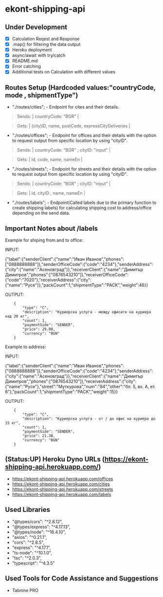 # **ekont-shipping-api**

## Under Development


- [x] Calculation Reqest and Response
- [x] .map() for filtering the data output
- [x] Heroku deployment
- [x] async/await with try/catch
- [x] README.md
- [x] Error catching
- [x] Additional tests on Calculation with  different values

## Routes Setup (Hardcoded values:"countryCode, mode , shipmentType")

- "./routes/cities"; - Endpoint for cites and their details.

> Sends: | countryCode: "BGR" | 

> Gets: | (city)ID, name, postCode, expressCityDeliveries |
 
- "./routes/offices"; - Endpoint for offices and their details with the option to request output from specific location by using "cityID".

> Sends: | countryCode: "BGR" ; cityID: "input" | 

> Gets: | id, code, name, nameEn |

- "./routes/streets"; -  Endpoint for streets and their details with the option to request output from specific location by using "cityID".

> Sends: | countryCode: "BGR" ; cityID: "input" | 

> Gets: | id, cityID , name, nameEn |

- "./routes/labels"; - Endpoint(Called labels due to the primary function to create shipping labels) for calculating shipping cost to address/office depending on the send data.




## Important Notes about /labels

Example for shiping from and to office:

INPUT:

{"label":{"senderClient":{"name":"Иван Иванов","phones":["0888888888"]},"senderOfficeCode":{"code":"4234"},"senderAddress":{"city":{"name":"Асеновград"}},"receiverClient":{"name":"Димитър Димитров","phones":["0876543210"]},"receiverOfficeCode":{"code":"7020"},"receiverAddress":{"city":{"name":"Русе"}},"packCount":1,"shipmentType":"PACK","weight":46}}

OUTPUT:

        {
            "type": "C",
            "description": "Куриерска услуга - между офисите на куриера над 20 кг",
            "count": 1,
            "paymentSide": "SENDER",
            "price": 29.08,
            "currency": "BGN"
        }



Example to address:

INPUT:

{"label":{"senderClient":{"name":"Иван Иванов","phones":["0888888888"]},"senderOfficeCode":{"code":"4234"},"senderAddress":{"city":{"name":"Асеновград"}},"receiverClient":{"name":"Димитър Димитров","phones":["0876543210"]},"receiverAddress":{"city":{"name":"Русе"},"street":"Муткурова","num":"84","other":"бл. 5, вх. А, ет. 6"},"packCount":1,"shipmentType":"PACK","weight":15}}

OUTPUT:

        {
            "type": "C",
            "description": "Куриерска услуга - от / до офис на куриера до 15 кг",
            "count": 1,
            "paymentSide": "SENDER",
            "price": 21.38,
            "currency": "BGN"
        }


## (Status:UP) Heroku Dyno URLs (https://ekont-shipping-api.herokuapp.com/)

- https://ekont-shipping-api.herokuapp.com/offices
- https://ekont-shipping-api.herokuapp.com/cities
- https://ekont-shipping-api.herokuapp.com/streets
- https://ekont-shipping-api.herokuapp.com/labels

## Used Libraries

-  "@types/cors": "^2.8.12",
-  "@types/express": "^4.17.13",
-  "@types/node": "^16.4.10",
-  "axios": "^0.21.1",
-  "cors": "^2.8.5",
-  "express": "^4.17.1",
-  "ts-node": "^10.1.0",
-  "tsc": "^2.0.3",
-  "typescript": "^4.3.5"

## Used Tools for Code Assistance and Suggestions

- Tabnine PRO 
